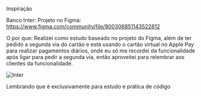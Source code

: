 Inspiração

Banco Inter:
Projeto no Figma: https://www.figma.com/community/file/900306851143522812


O por que:
Realizei como estudo baseado no projeto do Figma, além de ter pedido a segunda via do cartão e está usando o cartão virtual no Apple Pay para realizar pagamentos diários, onde eu só me recordei da funcionalidade após ligar para pedir a segunda via, então aproveitei para relembrar aos clientes da funcionalidade.

![Inter](https://user-images.githubusercontent.com/57547388/123517729-09e01780-d679-11eb-94ba-a23ef5a78507.jpg)




Lembrando que é exclusivamente para estudo e prática de código
